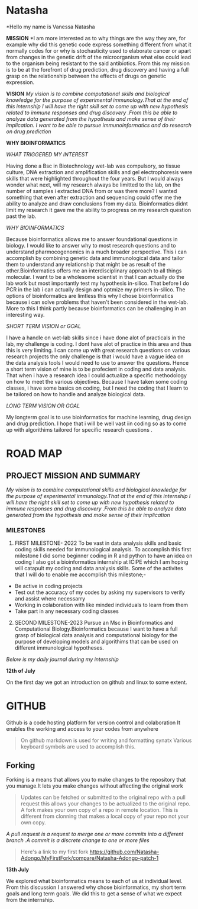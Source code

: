 # Natasha
*Hello my name is Vanessa Natasha

**MISSION**
*I am more interested as to why things are the way they are, for example why did this genetic code express something different from what it normally codes for or why is stochasticity used to elaborate cancer or apart from changes in the genetic drift of the microorganism what else could lead to the organism being resistant to the said antibiotics.
From this my mission is to be at the forefront of drug prediction, drug discovery and having a full grasp on the relationship between the effects of drugs on genetic expression.
 
 **VISION**
*My vision is to combine computational skills and biological knowledge for the purpose of experimental immunology.That at the end of this internship I will have the right skill set to come up with new hypothesis related to immune responses and drug discovery .From this be able to analyze data generated from the hypothesis and make sense of their implication.
I want to be able to pursue immunoinformatics and do research on drug prediction*
 
 **WHY BIOINFORMATICS**
 
 *WHAT TRIGGERED MY INTEREST*
 
 Having done a Bsc in Biotechnology wet-lab was compulsory, so tissue culture, DNA extraction and amplification skills  and gel electrophoresis were skills that were highlighted throughout the four years. But I would always wonder what next, will my research always be limitted to the lab, on the number of samples i extracted DNA from or was there more? I wanted something that even after extraction and sequencing could offer me the ability to analyze and draw conclusions from my data. Bioinformatics didnt limit my research it gave me the ability to progress on my research question past the lab.
 
 *WHY BIOINFORMATICS*
 
 Because bioinformatics allows me to answer foundational questions in biology. I would like to answer why to most research questions and to understand pharmocogenomics in a much broader perspective. This i can accomplish by combining genetic data and immunological data and tailor them to understand any relationship that might  be as result of the other.Bioinformatics offers me an interdisciplinary approach to all things molecular.
I want to be a wholesome scientist in that I can actually do the lab work but most importantly test my hypothesis in-silico. That before I do PCR in the lab i can actually design and optmize my primers in-silico. The options of bioinformatics are limtless this why I chose bioinformatics because i can solve problems that haven't been considered in the wet-lab. More to this I think partly because bioinformatics can be challenging in an interesting way.


*SHORT TERM VISION or GOAL*

 I have a handle on wet-lab skills since  i have done alot of practicals in the lab, my challenge is coding. I dont have alot of practice in this area and thus this is very limiting. I can come up with great research questions on various research projects the only challenge is that i would have a vague idea on the data analysis tools I would need to use to answer the questions. Hence a short term vision of mine is to be profecient in coding and data analysis. That when i have a research idea I could actualize a specific methodology on how to meet the various objectives.  Because I have taken some coding classes, i have  some basics on coding, but I need the coding that I learn to be tailored on how to handle and analyze biological data.
 
 *LONG TERM VISION OR GOAL*
 
 My longterm goal is to use bioinformatics for machine learning, drug design and drug prediction. I hope that i will be well vast iin coding so as to come up with algorithims tailored for specific research questions .

 
 
# ROAD MAP

## PROJECT MISSION AND SUMMARY

*My vision is to combine computational skills and biological knowledge for the purpose of experimental immunology.That at the end of this internship I will have the right skill set to come up with new hypothesis related to immune responses and drug discovery .From this be able to analyze data generated from the hypothesis and make sense of their implication*

### MILESTONES
1. FIRST MILESTONE- 2022
To be vast in data analysis skills and basic coding skills needed for immunological analysis. To accomplish this first milestone I did some beginner coding in R and python to have an idea on coding I also got a bioinformatics internship at ICIPE which I am hoping will catapult my coding and data analysis skills.
Some of the activites  that I will do to enable me accomplish this milestone;-

- Be active in coding projects
- Test out the accuracy of my codes by asking my supervisors to verify and assist where necessarry
- Working in colaboration with like minded individuals to learn from them
- Take part in any necessary coding classes

2. SECOND MILESTONE-2023
 Pursue an Msc in Bioinformatics and Computational Biology.Bioinformatics because I want to have a full grasp of biological data analysis and computational biology for the purpose of developing models and algorithims that can be used on different immunological hypotheses.
 
 

 
 _Below is my daily journal during my internship_
 
 **12th of July**
 
 On the first day we got an introduction on github and linux to some extent.
 
 # GITHUB
 Github is a code hosting platform for version control and colaboration
 It enables the working and access to your codes from anywhere
 >On github markdown is used for writing and formatting synatx
 Various keyboard symbols are used to accomplish this.

## Forking 
Forking is a means that allows you to make changes to the repository that you manage.It lets you make changes without affecting the original work
>Updates can be fetched or submitted to the original repo with a pull request this allows your changes to be actualized to the original repo.
A fork makes your own copy of a repo in remote location. This is different from clonning that makes a local copy of your repo not your own copy.

*A pull request is a request to merge one or more commits into a different branch .A commit is a discrete change to one or more files*
> Here's a link to my first fork https://github.com/Natasha-Adongo/MyFirstFork/compare/Natasha-Adongo-patch-1


**13th July**

We explored what bioinformatics means to each of us at individual level.
From this discussion I answered why chose bioinformatics, my short term goals and long term goals. We did this to get a sense of what we expect from the internship.

